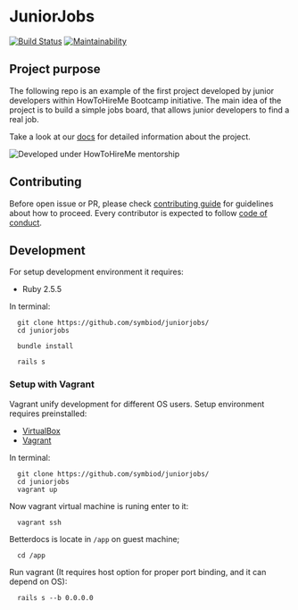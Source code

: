 # JuniorJobs

[![Build Status](https://travis-ci.org/howtohireme/juniorjobs.svg?branch=master)](https://travis-ci.org/howtohireme/juniorjobs)
[![Maintainability](https://api.codeclimate.com/v1/badges/a99a88d28ad37a79dbf6/maintainability)](https://codeclimate.com/github/howtohireme/juniorjobs/maintainability)

## Project purpose

The following repo is an example of the first project developed by junior developers within HowToHireMe Bootcamp initiative.
The main idea of the project is to build a simple jobs board, that allows junior developers to find a real job.

Take a look at our [docs](https://github.com/howtohireme/juniorjobs/tree/master/docs) for detailed information about the project.

![Developed under HowToHireMe mentorship](https://avatars2.githubusercontent.com/u/33529654?s=200&v=4)

## Contributing

Before open issue or PR, please check [contributing guide](CONTRIBUTING.md) for guidelines about how to proceed. Every contributor is expected to follow [code of conduct](CODE_OF_CONDUCT.md).

## Development

For setup development environment it requires:

* Ruby 2.5.5

In terminal:

```
  git clone https://github.com/symbiod/juniorjobs/
  cd juniorjobs
  
  bundle install
  
  rails s
```

### Setup with Vagrant

Vagrant unify development for different OS users.
Setup environment requires preinstalled:

* [VirtualBox](https://www.virtualbox.org/wiki/Downloads)
* [Vagrant](https://www.vagrantup.com/downloads.html)

In terminal:

```
  git clone https://github.com/symbiod/juniorjobs/
  cd juniorjobs
  vagrant up
```

Now vagrant virtual machine is runing enter to it:

```
  vagrant ssh
```

Betterdocs is locate in `/app` on guest machine;

```
  cd /app
```

Run vagrant (It requires host option for proper port binding, and it can depend on OS):

```
  rails s --b 0.0.0.0
```
